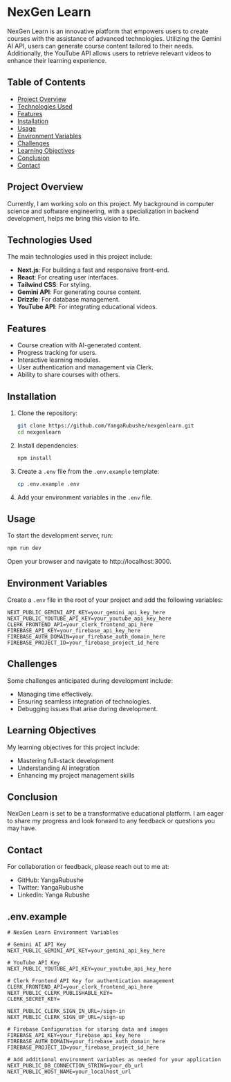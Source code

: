 # NexGen Learn

NexGen Learn is an innovative platform that empowers users to create courses with the assistance of advanced technologies. Utilizing the Gemini AI API, users can generate course content tailored to their needs. Additionally, the YouTube API allows users to retrieve relevant videos to enhance their learning experience.

## Table of Contents
- [Project Overview](#project-overview)
- [Technologies Used](#technologies-used)
- [Features](#features)
- [Installation](#installation)
- [Usage](#usage)
- [Environment Variables](#environment-variables)
- [Challenges](#challenges)
- [Learning Objectives](#learning-objectives)
- [Conclusion](#conclusion)
- [Contact](#contact)

## Project Overview
Currently, I am working solo on this project. My background in computer science and software engineering, with a specialization in backend development, helps me bring this vision to life. 

## Technologies Used
The main technologies used in this project include:
- **Next.js**: For building a fast and responsive front-end.
- **React**: For creating user interfaces.
- **Tailwind CSS**: For styling.
- **Gemini API**: For generating course content.
- **Drizzle**: For database management.
- **YouTube API**: For integrating educational videos.

## Features
- Course creation with AI-generated content.
- Progress tracking for users.
- Interactive learning modules.
- User authentication and management via Clerk.
- Ability to share courses with others.

## Installation
1. Clone the repository:
   ```bash
   git clone https://github.com/YangaRubushe/nexgenlearn.git
   cd nexgenlearn

2. Install dependencies:
   ```bash
   npm install
   ```

3. Create a `.env` file from the `.env.example` template:
   ```bash
   cp .env.example .env
   ```

4. Add your environment variables in the `.env` file.

## Usage

To start the development server, run:

```bash
npm run dev
```

Open your browser and navigate to http://localhost:3000.

## Environment Variables

Create a `.env` file in the root of your project and add the following variables:

```
NEXT_PUBLIC_GEMINI_API_KEY=your_gemini_api_key_here
NEXT_PUBLIC_YOUTUBE_API_KEY=your_youtube_api_key_here
CLERK_FRONTEND_API=your_clerk_frontend_api_here
FIREBASE_API_KEY=your_firebase_api_key_here
FIREBASE_AUTH_DOMAIN=your_firebase_auth_domain_here
FIREBASE_PROJECT_ID=your_firebase_project_id_here
```

## Challenges

Some challenges anticipated during development include:
- Managing time effectively.
- Ensuring seamless integration of technologies.
- Debugging issues that arise during development.

## Learning Objectives

My learning objectives for this project include:
- Mastering full-stack development
- Understanding AI integration
- Enhancing my project management skills

## Conclusion

NexGen Learn is set to be a transformative educational platform. I am eager to share my progress and look forward to any feedback or questions you may have.

## Contact

For collaboration or feedback, please reach out to me at:
- GitHub: YangaRubushe
- Twitter: YangaRubushe
- LinkedIn: Yanga Rubushe

## .env.example

```plaintext
# NexGen Learn Environment Variables

# Gemini AI API Key
NEXT_PUBLIC_GEMINI_API_KEY=your_gemini_api_key_here

# YouTube API Key
NEXT_PUBLIC_YOUTUBE_API_KEY=your_youtube_api_key_here

# Clerk Frontend API Key for authentication management
CLERK_FRONTEND_API=your_clerk_frontend_api_here
NEXT_PUBLIC_CLERK_PUBLISHABLE_KEY=
CLERK_SECRET_KEY=

NEXT_PUBLIC_CLERK_SIGN_IN_URL=/sign-in
NEXT_PUBLIC_CLERK_SIGN_UP_URL=/sign-up

# Firebase Configuration for storing data and images
FIREBASE_API_KEY=your_firebase_api_key_here
FIREBASE_AUTH_DOMAIN=your_firebase_auth_domain_here
FIREBASE_PROJECT_ID=your_firebase_project_id_here

# Add additional environment variables as needed for your application
NEXT_PUBLIC_DB_CONNECTION_STRING=your_db_url
NEXT_PUBLIC_HOST_NAME=your_localhost_url
